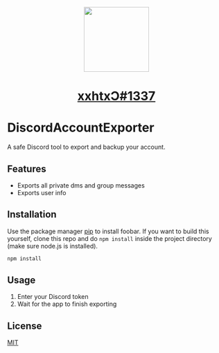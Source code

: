 <p align="center">
  <img src="https://www.freeiconspng.com/uploads/discord-black-icon-1.png" width="150">
</p>
<h1 align="center"><a href="https://discord.com/users/335996004757143559" target="_blank" align="center">xxhtxƆ#1337</a><h1>

# DiscordAccountExporter

A safe Discord tool to export and backup your account.

## Features
* Exports all private dms and group messages
* Exports user info

## Installation

Use the package manager [pip](https://pip.pypa.io/en/stable/) to install foobar.
If you want to build this yourself, clone this repo and do `npm install` inside the project directory (make sure node.js is installed).

```bash
npm install
```

## Usage

1. Enter your Discord token
2. Wait for the app to finish exporting

## License
[MIT](https://choosealicense.com/licenses/mit/)
